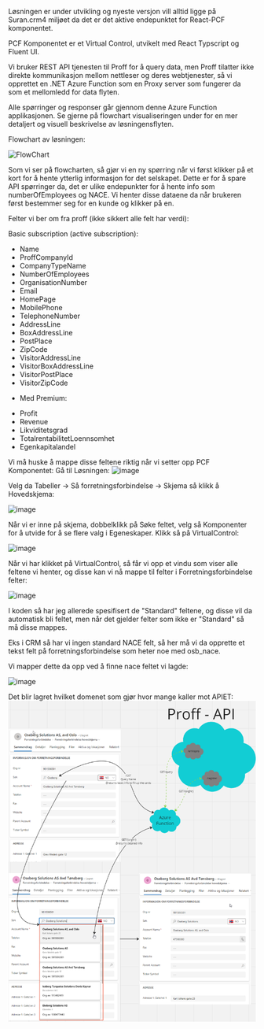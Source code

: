 Løsningen er under utvikling og nyeste versjon vill alltid ligge på Suran.crm4 miljøet da det er det aktive endepunktet for React-PCF komponentet.

PCF Komponentet er et Virtual Control, utvikelt med React Typscript og Fluent UI.

Vi bruker REST API tjenesten til Proff for å query data, men Proff tilatter ikke direkte kommunikasjon mellom nettleser og deres webtjenester, så vi opprettet en .NET Azure Function som en Proxy server som fungerer da som et mellomledd for data flyten.

Alle spørringer og responser går gjennom denne Azure Function applikasjonen. Se gjerne på flowchart visualiseringen under for en mer detaljert og visuell beskrivelse av løsningensflyten.

Flowchart av løsningen:

![FlowChart](https://github.com/Oseberg-Solutions/OSEBERG_Proff/assets/111337560/c1a69d16-526c-4eba-8253-249d43bead2a)

Som vi ser på flowcharten, så gjør vi en ny spørring når vi først klikker på et kort for å hente ytterlig informasjon for det selskapet. 
Dette er for å spare API spørringer da, det er ulike endepunkter for å hente info som numberOfEmployees og NACE. Vi henter disse dataene da når brukeren først bestemmer seg for en kunde og klikker på en.

Felter vi ber om fra proff (ikke sikkert alle felt har verdi):

Basic subscription (active subscription):

- Name
- ProffCompanyId
- CompanyTypeName
- NumberOfEmployees
- OrganisationNumber
- Email
- HomePage
- MobilePhone
- TelephoneNumber
- AddressLine
- BoxAddressLine
- PostPlace
- ZipCode
- VisitorAddressLine
- VisitorBoxAddressLine
- VisitorPostPlace
- VisitorZipCode

* Med Premium:

- Profit
- Revenue
- Likviditetsgrad
- TotalrentabilitetLoennsomhet
- Egenkapitalandel

Vi må huske å mappe disse feltene riktig når vi setter opp PCF Komponentet:
Gå til Løsningen:
![image](https://github.com/Oseberg-Solutions/PCF-Component/assets/111337560/0ce76636-b20e-4ead-b04a-2703cdccea5e)

Velg da Tabeller -> Så forretningsforbindelse -> Skjema så klikk å Hovedskjema:

![image](https://github.com/Oseberg-Solutions/PCF-Component/assets/111337560/256ae2da-8134-43cf-8e46-919fe6e731ba)

Når vi er inne på skjema, dobbelklikk på Søke feltet, velg så Komponenter for å utvide for å se flere valg i Egeneskaper. Klikk så på VirtualControl:

![image](https://github.com/Oseberg-Solutions/PCF-Component/assets/111337560/2a557c3d-9837-4df0-aa5a-6dc55a1f885f)

Når vi har klikket på VirtualControl, så får vi opp et vindu som viser alle feltene vi henter, og disse kan vi nå mappe til felter i Forretningsforbindelse felter:

![image](https://github.com/Oseberg-Solutions/PCF-Component/assets/111337560/6f9e6582-4ef6-436e-a2f5-bcfb89dd9a77)

I koden så har jeg allerede spesifisert de "Standard" feltene, og disse vil da automatisk bli feltet, men når det gjelder felter som ikke er "Standard" så må disse mappes.

Eks i CRM så har vi ingen standard NACE felt, så her må vi da opprette et tekst felt på forretningsforbindelse som heter noe med osb_nace.

Vi mapper dette da opp ved å finne nace feltet vi lagde:

![image](https://github.com/Oseberg-Solutions/PCF-Component/assets/111337560/f06990e0-4d5f-4d39-89b4-94803324ee15)

Det blir lagret hvilket domenet som gjør hvor mange kaller mot APIET:
![Alt text](image.png)
